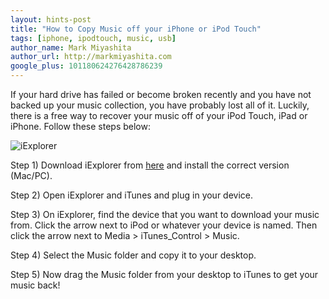 ```yaml
---
layout: hints-post
title: "How to Copy Music off your iPhone or iPod Touch"
tags: [iphone, ipodtouch, music, usb]
author_name: Mark Miyashita
author_url: http://markmiyashita.com
google_plus: 101180624276428786239
---
```


If your hard drive has failed or become broken recently and you have not backed up your music collection, you have probably lost all of it. Luckily, there is a free way to recover your music off of your iPod Touch, iPad or iPhone. Follow these steps below:

<img class="clear blog-image-full-border" src="{{site.url}}/images/iexplorer.png" title="iExplorer">

Step 1) Download iExplorer from <a href="http://www.macroplant.com/iexplorer/">here</a> and install the correct version (Mac/PC).

Step 2) Open iExplorer and iTunes and plug in your device.

Step 3) On iExplorer, find the device that you want to download your music from. Click the arrow next to iPod or whatever your device is named. Then click the arrow next to Media > iTunes_Control > Music.

Step 4) Select the Music folder and copy it to your desktop.

Step 5) Now drag the Music folder from your desktop to iTunes to get your music back!